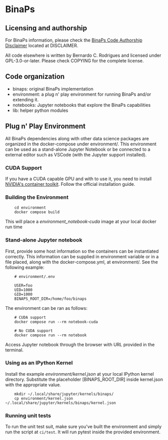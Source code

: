 # BinaPs


## Licensing and authorship

For BinaPs information, please check the [BinaPs Code Authorship Disclaimer](DISCLAIMER) located at DISCLAIMER.

All code elsewhere is written by Bernardo C. Rodrigues and licensed under GPL-3.0-or-later. Please check COPYING for the
complete license.

## Code organization

- binaps: original BinaPs implementation
- environment: a plug n' play environment for running BinaPs and/or extending it.
- notebooks: Jupyter notebooks that explore the BinaPs capabilities
- lib: helper python modules

## Plug n' Play Environment

All BinaPs dependencies along with other data science packages are organized in the docker-compose under environment/. This environment can be used as a stand-alone Jupyter Notebook or be connected to a external editor such as VSCode (with the Jupyter support installed).

### CUDA Support

If you have a CUDA capable GPU and with to use it, you need to install [NVIDIA's container toolkit](https://docs.nvidia.com/datacenter/cloud-native/container-toolkit/install-guide.html). Follow the official installation guide.

### Building the Environment

        cd environment
        docker compose build

This will place a *environment_notebook-cuda* image at your local docker run time

### Stand-alone Jupyter notebook

First, provide some host information so the containers can be instantiated correctly. This information can be supplied
in environment variable or in a file placed, along with the docker-compose.yml, at environment/. See the following
example:

        # environment/.env

        USER=foo
        UID=1000
        GID=1000
        BINAPS_ROOT_DIR=/home/foo/binaps

The environment can be ran as follows:

        # CUDA support
        docker compose run --rm notebook-cuda

        # No CUDA support
        docker compose run --rm notebook

Access Jupyter notebook through the browser with URL provided in the terminal.

### Using as an IPython Kernel

Install the example *environment/kernel.json* at your local IPython kernel directory. Substitute the placeholder 
[BINAPS_ROOT_DIR] inside kernel.json with the appropriate value.

        mkdir ~/.local/share/jupyter/kernels/binaps/
        cp environment/kernel.json ~/.local/share/jupyter/kernels/binaps/kernel.json

### Running unit tests

To run the unit test suit, make sure you've built the environment and simply run the script at `ci/test`. It will run
pytest inside the provided environment.